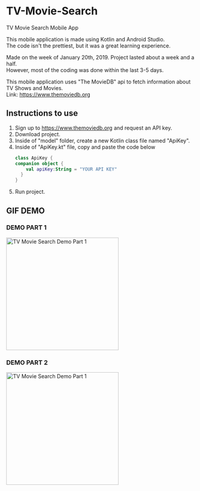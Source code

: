 # TV-Movie-Search
TV Movie Search Mobile App

This mobile application is made using Kotlin and Android Studio. <br/>
The code isn't the prettiest, but it was a great learning experience.

Made on the week of January 20th, 2019. Project lasted about a week and a half. <br/>
However, most of the coding was done within the last 3-5 days.

This mobile application uses "The MovieDB" api to fetch information about TV Shows and Movies. <br/>
Link: https://www.themoviedb.org

## Instructions to use

1. Sign up to https://www.themoviedb.org and request an API key.
2. Download project.
3. Inside of "model" folder, create a new Kotlin class file named "ApiKey".
4. Inside of "ApiKey.kt" file, copy and paste the code below
    ```Kotlin
    class ApiKey {
    companion object {
        val apiKey:String = "YOUR API KEY"
      }
    }
    ```
5. Run project.

## GIF DEMO

### DEMO PART 1
<img src='https://github.com/AndyLuuuuu/TV-Movie-Search/blob/master/TVMovieSearch Demo Part 1.gif?raw=true' title='TV Movie Search' width='300' alt='TV Movie Search Demo Part 1' />

### DEMO PART 2
<img src='https://github.com/AndyLuuuuu/TV-Movie-Search/blob/master/TVMovieSearch Demo Part 2.gif?raw=true' title='TV Movie Search' width='300' alt='TV Movie Search Demo Part 1' />
